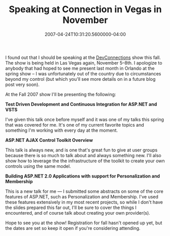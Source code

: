 ﻿---
title: Speaking at Connection in Vegas in November
date: "2007-04-24T10:31:20.5600000-04:00"
description: I found out that I should be speaking at the DevConnections show
featuredImage: img/speaking-at-connection-in-vegas-in-november-featured.png
---

I found out that I should be speaking at the [DevConnections](http://devconnections.com/) show this fall. The show is being held in Las Vegas again, November 5–8th. I apologize to anybody that had hoped to see me present last month in Orlando at the spring show – I was unfortunately out of the country due to circumstances beyond my control (but which you'll see more details on in a future blog post very soon).

At the Fall 2007 show I'll be presenting the following:

**Test Driven Development and Continuous Integration for ASP.NET and VSTS**

I've given this talk once before myself and it was one of my talks this spring that was covered for me. It's one of my current favorite topics and something I'm working with every day at the moment.

**ASP.NET AJAX Control Toolkit Overview**

This talk is always new, and is one that's great fun to give at user groups because there is so much to talk about and always something new. I'll also show how to leverage the the infrastructure of the toolkit to create your own controls using the same model.

**Building ASP.NET 2.0 Applications with support for Personalization and Membership**

This is a new talk for me — I submitted some abstracts on some of the core features of ASP.NET, such as Personalization and Membership. I've used these features extensively in my most recent projects, so while I don't have the slides prepared this far out, I'll be sure to cover the things I encountered, and of course talk about creating your own provider(s).

Hope to see you at the show! Registration for fall hasn't opened up yet, but the dates are set so keep it open if you're considering attending.

